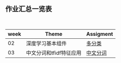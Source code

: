 ## 作业汇总一览表
<br>

| week | Theme | Assigment |
| ---- | ---- | ---- |
|  02  |深度学习基本组件| [多分类](./Week_02) |
|  03  |中文分词和tfidf特征应用| [中文分词](./Week_03) |
